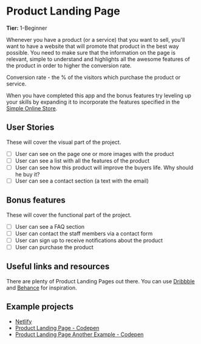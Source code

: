 # Product Landing Page

**Tier:** 1-Beginner

Whenever you have a product (or a service) that you want to sell, you'll want to have a website that will promote that product in the best way possible. You need to make sure that the information on the page is relevant, simple to understand and highlights all the awesome features of the product in order to higher the conversion rate.

Conversion rate - the % of the visitors which purchase the product or service.

When you have completed this app and the bonus features try leveling up your
skills by expanding it to incorporate the features specified in the
[Simple Online Store](../2-Intermediate/Simple-Online-Store.md).

## User Stories

These will cover the visual part of the project.

-   [ ] User can see on the page one or more images with the product
-   [ ] User can see a list with all the features of the product
-   [ ] User can see how this product will improve the buyers life. Why should he buy it?
-   [ ] User can see a contact section (a text with the email)

## Bonus features

These will cover the functional part of the project.

-   [ ] User can see a FAQ section
-   [ ] User can contact the staff members via a contact form
-   [ ] User can sign up to receive notifications about the product
-   [ ] User can purchase the product

## Useful links and resources

There are plenty of Product Landing Pages out there. You can use [Dribbble](www.dribbble.com) and [Behance](www.behance.net) for inspiration.

## Example projects

-   [Netlify](https://www.netlify.com/)
-   [Product Landing Page - Codepen](https://codepen.io/l4ci/pen/LoGjk)
-   [Product Landing Page Another Example - Codepen](https://codepen.io/ilhambara/full/oNLvopd)
